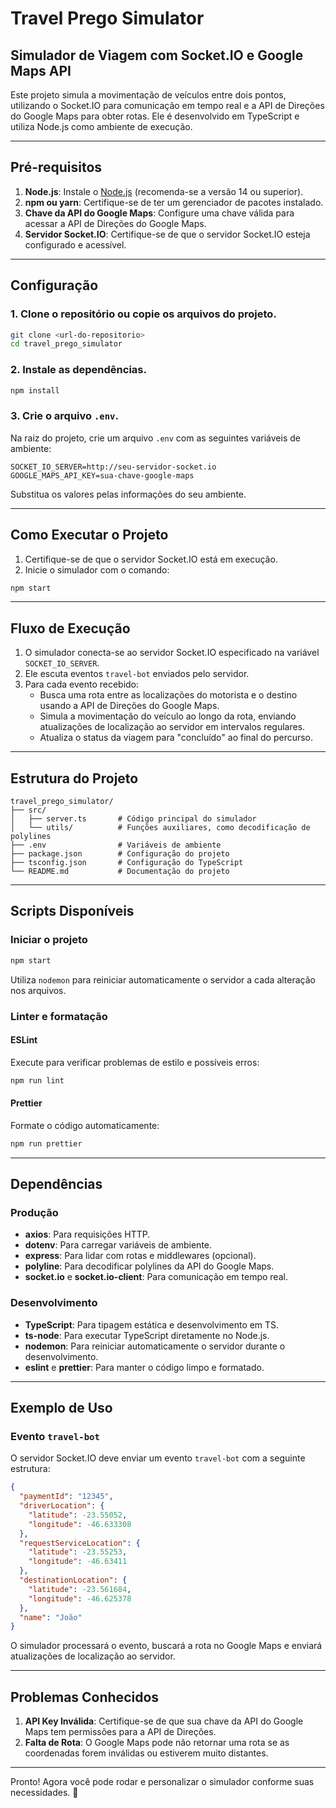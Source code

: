 # Travel Prego Simulator

## Simulador de Viagem com Socket.IO e Google Maps API

Este projeto simula a movimentação de veículos entre dois pontos, utilizando o Socket.IO para comunicação em tempo real e a API de Direções do Google Maps para obter rotas. Ele é desenvolvido em TypeScript e utiliza Node.js como ambiente de execução.

---

## Pré-requisitos

1. **Node.js**: Instale o [Node.js](https://nodejs.org/) (recomenda-se a versão 14 ou superior).
2. **npm ou yarn**: Certifique-se de ter um gerenciador de pacotes instalado.
3. **Chave da API do Google Maps**: Configure uma chave válida para acessar a API de Direções do Google Maps.
4. **Servidor Socket.IO**: Certifique-se de que o servidor Socket.IO esteja configurado e acessível.

---

## Configuração

### 1. Clone o repositório ou copie os arquivos do projeto.

```bash
git clone <url-do-repositorio>
cd travel_prego_simulator
```

### 2. Instale as dependências.

```bash
npm install
```

### 3. Crie o arquivo `.env`.

Na raiz do projeto, crie um arquivo `.env` com as seguintes variáveis de ambiente:

```env
SOCKET_IO_SERVER=http://seu-servidor-socket.io
GOOGLE_MAPS_API_KEY=sua-chave-google-maps
```

Substitua os valores pelas informações do seu ambiente.

---

## Como Executar o Projeto

1. Certifique-se de que o servidor Socket.IO está em execução.
2. Inicie o simulador com o comando:

```bash
npm start
```

---

## Fluxo de Execução

1. O simulador conecta-se ao servidor Socket.IO especificado na variável `SOCKET_IO_SERVER`.
2. Ele escuta eventos `travel-bot` enviados pelo servidor.
3. Para cada evento recebido:
   - Busca uma rota entre as localizações do motorista e o destino usando a API de Direções do Google Maps.
   - Simula a movimentação do veículo ao longo da rota, enviando atualizações de localização ao servidor em intervalos regulares.
   - Atualiza o status da viagem para "concluído" ao final do percurso.

---

## Estrutura do Projeto

```
travel_prego_simulator/
├── src/
│   ├── server.ts       # Código principal do simulador
│   └── utils/          # Funções auxiliares, como decodificação de polylines
├── .env                # Variáveis de ambiente
├── package.json        # Configuração do projeto
├── tsconfig.json       # Configuração do TypeScript
└── README.md           # Documentação do projeto
```

---

## Scripts Disponíveis

### Iniciar o projeto

```bash
npm start
```

Utiliza `nodemon` para reiniciar automaticamente o servidor a cada alteração nos arquivos.

### Linter e formatação

#### ESLint

Execute para verificar problemas de estilo e possíveis erros:

```bash
npm run lint
```

#### Prettier

Formate o código automaticamente:

```bash
npm run prettier
```

---

## Dependências

### Produção

- **axios**: Para requisições HTTP.
- **dotenv**: Para carregar variáveis de ambiente.
- **express**: Para lidar com rotas e middlewares (opcional).
- **polyline**: Para decodificar polylines da API do Google Maps.
- **socket.io** e **socket.io-client**: Para comunicação em tempo real.

### Desenvolvimento

- **TypeScript**: Para tipagem estática e desenvolvimento em TS.
- **ts-node**: Para executar TypeScript diretamente no Node.js.
- **nodemon**: Para reiniciar automaticamente o servidor durante o desenvolvimento.
- **eslint** e **prettier**: Para manter o código limpo e formatado.

---

## Exemplo de Uso

### Evento `travel-bot`

O servidor Socket.IO deve enviar um evento `travel-bot` com a seguinte estrutura:

```json
{
  "paymentId": "12345",
  "driverLocation": {
    "latitude": -23.55052,
    "longitude": -46.633308
  },
  "requestServiceLocation": {
    "latitude": -23.55253,
    "longitude": -46.63411
  },
  "destinationLocation": {
    "latitude": -23.561684,
    "longitude": -46.625378
  },
  "name": "João"
}
```

O simulador processará o evento, buscará a rota no Google Maps e enviará atualizações de localização ao servidor.

---

## Problemas Conhecidos

1. **API Key Inválida**: Certifique-se de que sua chave da API do Google Maps tem permissões para a API de Direções.
2. **Falta de Rota**: O Google Maps pode não retornar uma rota se as coordenadas forem inválidas ou estiverem muito distantes.

---

Pronto! Agora você pode rodar e personalizar o simulador conforme suas necessidades. 🎉
